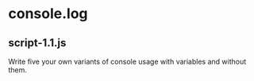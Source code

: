 # console.log
script-1.1.js
--------------
Write five your own variants of console usage with variables and without them.